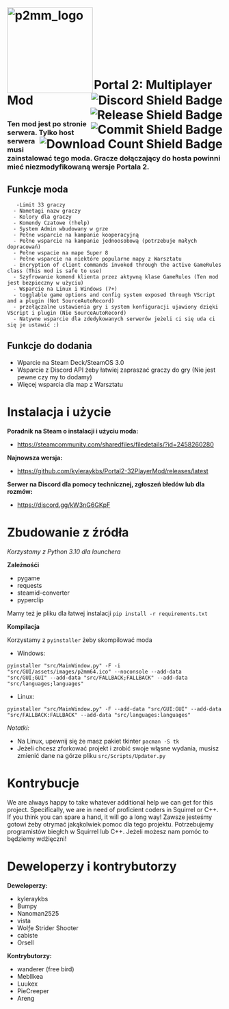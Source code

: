 <h1>
  <img src="Images/p2mm_logo.png" alt="p2mm_logo" width="200" align="left">
  <a href="https://discord.gg/nXRygGNxyK">
    <img src="https://img.shields.io/discord/839651379034193920?color=blue&label=Discord%20Users&style=for-the-badge" alt="Discord Shield Badge" align="right">
  </a>
  <br>
    <a href="https://github.com/kyleraykbs/Portal2-32PlayerMod/releases/latest">
      <img src="https://img.shields.io/github/release-date/kyleraykbs/Portal2-32PlayerMod?color=red&label=Latest%20Release&style=for-the-badge" alt="Release Shield Badge" align="right">
    </a>
  <br>
    <a href="https://github.com/kyleraykbs/Portal2-32PlayerMod/commits/main">
      <img src="https://img.shields.io/github/last-commit/kyleraykbs/Portal2-32PlayerMod?label=Last%20Commit&style=for-the-badge" alt="Commit Shield Badge" align="right">
    </a>
  <br>
    <a href="https://github.com/kyleraykbs/Portal2-32PlayerMod/releases/latest">
      <img src="https://img.shields.io/github/downloads/kyleraykbs/Portal2-32PlayerMod/total?style=for-the-badge" alt="Download Count Shield Badge" align="right">
    </a>
  <br>
  <p align="left">Portal 2: Multiplayer Mod</p>
</h1>

### Ten mod jest po stronie serwera. Tylko host serwera musi zainstalować tego moda. Gracze dołączający do hosta powinni mieć niezmodyfikowaną wersje Portala 2.
## Funkcje moda
```
   -Limit 33 graczy
  - Nametagi nazw graczy
  - Kolory dla graczy
  - Komendy Czatowe (!help)
  - System Admin wbudowany w grze
  - Pełne wsparcie na kampanie kooperacyjną
  - Pełne wsparcie na kampanie jednoosobową (potrzebuje małych dopracowań)
  - Pełne wspacie na mape Super 8
  - Pełne wsparcie na niektóre popularne mapy z Warsztatu
  - Encryption of client commands invoked through the active GameRules class (This mod is safe to use)
  - Szyfrowanie komend klienta przez aktywną klase GameRules (Ten mod jest bezpieczny w użyciu)
  - Wsparcie na Linux i Windows (7+)
  - togglable game options and config system exposed through VScript and a plugin (Not SourceAutoRecord)
  - przełączalne ustawienia gry i system konfiguracji ujawiony dzięki VScript i plugin (Nie SourceAutoRecord)
  - Natywne wsparcie dla zdedykowanych serwerów jeżeli ci się uda ci się je ustawić :)
```

## Funkcje do dodania
- Wparcie na Steam Deck/SteamOS 3.0
- Wsparcie z Discord API żeby łatwiej zapraszać graczy do gry (Nie jest pewne czy my to dodamy)
- Więcej wsparcia dla map z Warsztatu

# Instalacja i użycie

**Poradnik na Steam o instalacji i użyciu moda:**
- https://steamcommunity.com/sharedfiles/filedetails/?id=2458260280

**Najnowsza wersja:**
- https://github.com/kyleraykbs/Portal2-32PlayerMod/releases/latest

**Serwer na Discord dla pomocy technicznej, zgłoszeń błedów lub dla rozmów:**
- https://discord.gg/kW3nG6GKpF


# Zbudowanie z źródła

*Korzystamy z Python 3.10 dla launchera*

**Zależnośći**
- pygame
- requests
- steamid-converter
- pyperclip

Mamy też je pliku dla łatwej instalacji `pip install -r requirements.txt`

**Kompilacja**

Korzystamy z `pyinstaller` żeby skompilować moda
- Windows:

```
pyinstaller "src/MainWindow.py" -F -i "src/GUI/assets/images/p2mm64.ico" --noconsole --add-data "src/GUI;GUI" --add-data "src/FALLBACK;FALLBACK" --add-data "src/languages;languages"
```

- Linux:

```
pyinstaller "src/MainWindow.py" -F --add-data "src/GUI:GUI" --add-data "src/FALLBACK:FALLBACK" --add-data "src/languages:languages"
```

*Notatki:*  
- Na Linux, upewnij się że masz pakiet tkinter `pacman -S tk`
- Jeżeli chcesz zforkować projekt i zrobić swoje włąsne wydania, musisz zmienić dane na górze pliku `src/Scripts/Updater.py` 


# Kontrybucje

We are always happy to take whatever additional help we can get for this project. Specifically, we are in need of proficient coders in Squirrel or C++. If you think you can spare a hand, it will go a long way!
Zawsze jesteśmy gotowi żeby otrymać jakąkolwiek pomoc dla tego projektu. Potrzebujemy programistów biegłch w Squirrel lub C++. Jeżeli możesz nam pomóc to będziemy wdźięczni!

# Deweloperzy i kontrybutorzy

**Deweloperzy:**
- kyleraykbs
- Bumpy
- Nanoman2525
- vista
- Wolƒe Strider Shoσter
- cabiste
- Orsell

**Kontrybutorzy:**
- wanderer (free bird)
- MeblIkea
- Luukex
- PieCreeper
- Areng

